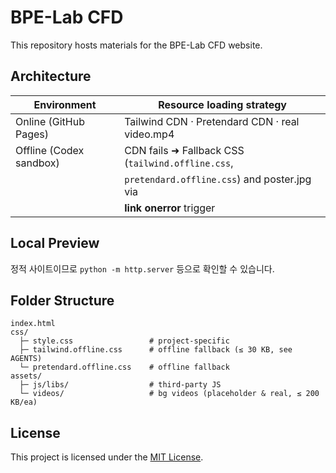 # BPE-Lab CFD

This repository hosts materials for the BPE-Lab CFD website.

## Architecture
| Environment            | Resource loading strategy                           |
|------------------------|-----------------------------------------------------|
| Online (GitHub Pages)  | Tailwind CDN · Pretendard CDN · real video.mp4      |
| Offline (Codex sandbox)| CDN fails ➜ Fallback CSS (`tailwind.offline.css`,   |
|                        | `pretendard.offline.css`) and poster.jpg via        |
|                        | **link onerror** trigger                            |

<!-- *오프라인 컨테이너는 JS 차단 상태일 수도 있으나, CDN 404 상황까지 아우르기 위해 onerror 방식을 기본값으로 채택합니다.* -->
<!-- Mobile viewport (≤ 768 px)는 Tailwind mobile-first 기본값으로 자동 대응됩니다. -->

## Local Preview
정적 사이트이므로 `python -m http.server` 등으로 확인할 수 있습니다.

## Folder Structure
```
index.html
css/
  ├─ style.css                 # project-specific
  ├─ tailwind.offline.css      # offline fallback (≤ 30 KB, see AGENTS)
  └─ pretendard.offline.css    # offline fallback
assets/
  ├─ js/libs/                  # third-party JS
  └─ videos/                   # bg videos (placeholder & real, ≤ 200 KB/ea)
```


## License

This project is licensed under the [MIT License](LICENSE).


